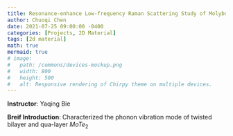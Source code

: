 ```yaml
---
title: Resonance-enhance Low-frequency Raman Scattering Study of Molybdenum Telluride
author: Chuoqi Chen
date: 2021-07-25 09:00:00 -0400
categories: [Projects, 2D Material]
tags: [2d material]
math: true
mermaid: true
# image:
#   path: /commons/devices-mockup.png
#   width: 800
#   height: 500
#   alt: Responsive rendering of Chirpy theme on multiple devices.
---
```


**Instructor**: Yaqing Bie

**Breif Introduction**: Characterized the phonon vibration mode of twisted bilayer and qua-layer $MoTe_2$  
